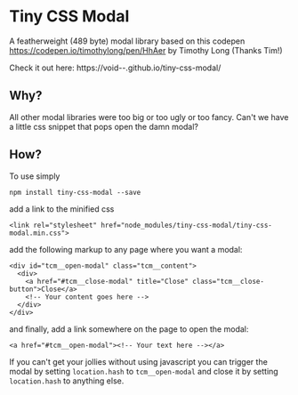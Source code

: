 # Tiny CSS Modal

A featherweight (489 byte) modal library based on this codepen https://codepen.io/timothylong/pen/HhAer by Timothy Long (Thanks Tim!)

Check it out here: https://void--.github.io/tiny-css-modal/

## Why?

All other modal libraries were too big or too ugly or too fancy. Can't we have a little css snippet that pops open the damn modal?

## How?

To use simply

`npm install tiny-css-modal --save`

add a link to the minified css

`<link rel="stylesheet" href="node_modules/tiny-css-modal/tiny-css-modal.min.css">`

add the following markup to any page where you want a modal:

```
<div id="tcm__open-modal" class="tcm__content">
  <div>
    <a href="#tcm__close-modal" title="Close" class="tcm__close-button">Close</a>
    <!-- Your content goes here -->
  </div>
</div>
```

and finally, add a link somewhere on the page to open the modal:

`<a href="#tcm__open-modal"><!-- Your text here --></a>`

If you can't get your jollies without using javascript you can trigger the modal by setting `location.hash` to `tcm__open-modal` and close it by setting `location.hash` to anything else.
